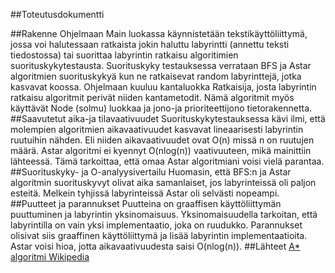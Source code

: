 ##Toteutusdokumentti

##Rakenne
Ohjelmaan Main luokassa käynnistetään tekstikäyttöliittymä, jossa voi halutessaan ratkaista jokin haluttu labyrintti (annettu teksti tiedostossa) tai suorittaa labyrintin ratkaisu algoritimien suorituskykytestausta. Suorituskyky testauksessa verrataan BFS ja Astar algoritmien suorituskykyä kun ne ratkaisevat random labyrinttejä, jotka kasvavat koossa. Ohjelmaan kuuluu kantaluokka Ratkaisija, josta labyrintin ratkaisu algoritmit perivät niiden kantametodit. Nämä algoritmit myös käyttävät Node (solmu) luokkaa ja jono-ja prioriteettijono tietorakennetta.
##Saavutetut aika-ja tilavaativuudet
Suorituskykytestauksessa kävi ilmi, että molempien algoritmien aikavaativuudet kasvavat lineaarisesti labyrintin ruutuihin nähden. Eli niiden aikavaativuudet ovat O(n) missä n on ruutujen määrä. Astar algoritmi ei kyennyt O(nlog(n)) vaativuuteen, mikä mainittiin lähteessä. Tämä tarkoittaa, että omaa Astar algoritmiani voisi vielä parantaa.
##Suorituskyky- ja O-analyysivertailu
Huomasin, että BFS:n ja Astar algoritmin suorituskyvyt olivat aika samanlaiset, jos labyrinteissä oli paljon esteitä. Melkein tyhjissä labyrinteissä Astar oli selvästi nopeampi.
##Puutteet ja parannukset
Puutteina on graaffisen käyttöliittymän puuttuminen ja labyrintin yksinomaisuus. Yksinomaisuudella tarkoitan, että labyrintilla on vain yksi implementaatio, joka on ruudukko. Parannukset olisivat siis graaffinen käyttöliittymä ja lisää labyrintin implementaatioita. Astar voisi hioa, jotta aikavaativuudesta saisi O(nlog(n)).
##Lähteet
[A* algoritmi Wikipedia](https://en.wikipedia.org/wiki/A*_search_algorithm)
